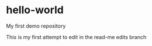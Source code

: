 # hello-world
My first demo repository

This is my first attempt to edit in the read-me edits branch
